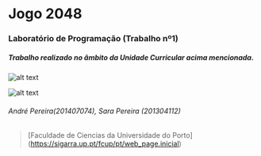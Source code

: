 # **Jogo 2048**

### Laboratório de Programação (Trabalho nº1)


##### Trabalho realizado no âmbito da Unidade Curricular acima mencionada.

![alt text](http://i67.tinypic.com/16hs2gx.jpg "2048_menu")

![alt text](http://oi66.tinypic.com/2yl4cj8.jpg "2048_jogo")


###### _André Pereira(201407074), Sara Pereira (201304112)_


>[Faculdade de Ciencias da Universidade do Porto] (https://sigarra.up.pt/fcup/pt/web_page.inicial)
